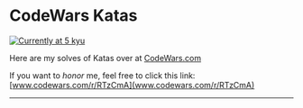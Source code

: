 # CodeWars Katas

[![Currently at 5 kyu](https://www.codewars.com/users/JoniRousu/badges/large)](https://www.codewars.com/users/JoniRousu/)

Here are my solves of Katas over at [CodeWars.com](https://codewars.com)

If you want to _honor_ me, feel free to click this link: [www.codewars.com/r/RTzCmA](www.codewars.com/r/RTzCmA)

***
